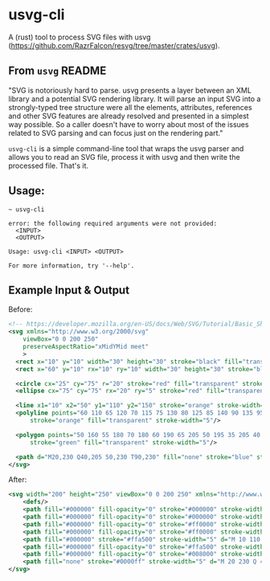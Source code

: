 # usvg-cli

A (rust) tool to process SVG files with usvg (https://github.com/RazrFalcon/resvg/tree/master/crates/usvg).

## From `usvg` README

"SVG is notoriously hard to parse. usvg presents a layer between an XML library and a potential SVG rendering library. It will parse an input SVG into a strongly-typed tree structure were all the elements, attributes, references and other SVG features are already resolved and presented in a simplest way possible. So a caller doesn't have to worry about most of the issues related to SVG parsing and can focus just on the rendering part."

``usvg-cli`` is a simple command-line tool that wraps the usvg parser and allows you to read an SVG file, process it with usvg and then write the processed file. That's it.

## Usage:

```shell
~ usvg-cli

error: the following required arguments were not provided:
  <INPUT>
  <OUTPUT>

Usage: usvg-cli <INPUT> <OUTPUT>

For more information, try '--help'.
```

## Example Input & Output

Before:

```svg
<!-- https://developer.mozilla.org/en-US/docs/Web/SVG/Tutorial/Basic_Shapes -->
<svg xmlns="http://www.w3.org/2000/svg"
    viewBox="0 0 200 250"
    preserveAspectRatio="xMidYMid meet"
    >
  <rect x="10" y="10" width="30" height="30" stroke="black" fill="transparent" stroke-width="5"/>
  <rect x="60" y="10" rx="10" ry="10" width="30" height="30" stroke="black" fill="transparent" stroke-width="5"/>

  <circle cx="25" cy="75" r="20" stroke="red" fill="transparent" stroke-width="5"/>
  <ellipse cx="75" cy="75" rx="20" ry="5" stroke="red" fill="transparent" stroke-width="5"/>

  <line x1="10" x2="50" y1="110" y2="150" stroke="orange" stroke-width="5"/>
  <polyline points="60 110 65 120 70 115 75 130 80 125 85 140 90 135 95 150 100 145"
      stroke="orange" fill="transparent" stroke-width="5"/>

  <polygon points="50 160 55 180 70 180 60 190 65 205 50 195 35 205 40 190 30 180 45 180"
      stroke="green" fill="transparent" stroke-width="5"/>

  <path d="M20,230 Q40,205 50,230 T90,230" fill="none" stroke="blue" stroke-width="5"/>
</svg>
```

After:

```svg
<svg width="200" height="250" viewBox="0 0 200 250" xmlns="http://www.w3.org/2000/svg">
    <defs/>
    <path fill="#000000" fill-opacity="0" stroke="#000000" stroke-width="5" d="M 10 10 L 40 10 L 40 40 L 10 40 Z"/>
    <path fill="#000000" fill-opacity="0" stroke="#000000" stroke-width="5" d="M 70 10 L 80 10 C 85.52285 10 90 14.477153 90 20 L 90 30 C 90 35.522846 85.52285 40 80 40 L 70 40 C 64.47715 40 60 35.522846 60 30 L 60 20 C 60 14.477153 64.47715 10 70 10 Z"/>
    <path fill="#000000" fill-opacity="0" stroke="#ff0000" stroke-width="5" d="M 45 75 C 45 86.04569 36.045696 95 25 95 C 13.954306 95 5 86.04569 5 75 C 5 63.954304 13.954306 55 25 55 C 36.045696 55 45 63.954304 45 75 Z"/>
    <path fill="#000000" fill-opacity="0" stroke="#ff0000" stroke-width="5" d="M 95 75 C 95 77.76142 86.04569 80 75 80 C 63.954304 80 55 77.76142 55 75 C 55 72.23858 63.954304 70 75 70 C 86.04569 70 95 72.23858 95 75 Z"/>
    <path fill="#000000" stroke="#ffa500" stroke-width="5" d="M 10 110 L 50 150"/>
    <path fill="#000000" fill-opacity="0" stroke="#ffa500" stroke-width="5" d="M 60 110 L 65 120 L 70 115 L 75 130 L 80 125 L 85 140 L 90 135 L 95 150 L 100 145"/>
    <path fill="#000000" fill-opacity="0" stroke="#008000" stroke-width="5" d="M 50 160 L 55 180 L 70 180 L 60 190 L 65 205 L 50 195 L 35 205 L 40 190 L 30 180 L 45 180 Z"/>
    <path fill="none" stroke="#0000ff" stroke-width="5" d="M 20 230 Q 40 205 50 230 Q 60 255 90 230"/>
</svg>

```

